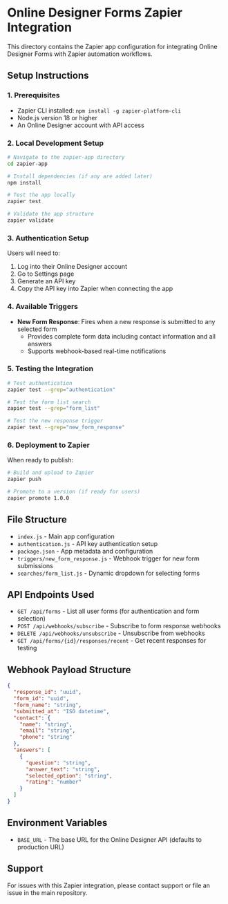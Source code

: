 # Online Designer Forms Zapier Integration

This directory contains the Zapier app configuration for integrating Online Designer Forms with Zapier automation workflows.

## Setup Instructions

### 1. Prerequisites
- Zapier CLI installed: `npm install -g zapier-platform-cli`
- Node.js version 18 or higher
- An Online Designer account with API access

### 2. Local Development Setup

```bash
# Navigate to the zapier-app directory
cd zapier-app

# Install dependencies (if any are added later)
npm install

# Test the app locally
zapier test

# Validate the app structure
zapier validate
```

### 3. Authentication Setup

Users will need to:
1. Log into their Online Designer account
2. Go to Settings page
3. Generate an API key
4. Copy the API key into Zapier when connecting the app

### 4. Available Triggers

- **New Form Response**: Fires when a new response is submitted to any selected form
  - Provides complete form data including contact information and all answers
  - Supports webhook-based real-time notifications

### 5. Testing the Integration

```bash
# Test authentication
zapier test --grep="authentication"

# Test the form list search
zapier test --grep="form_list"

# Test the new response trigger
zapier test --grep="new_form_response"
```

### 6. Deployment to Zapier

When ready to publish:

```bash
# Build and upload to Zapier
zapier push

# Promote to a version (if ready for users)
zapier promote 1.0.0
```

## File Structure

- `index.js` - Main app configuration
- `authentication.js` - API key authentication setup
- `package.json` - App metadata and configuration
- `triggers/new_form_response.js` - Webhook trigger for new form submissions
- `searches/form_list.js` - Dynamic dropdown for selecting forms

## API Endpoints Used

- `GET /api/forms` - List all user forms (for authentication and form selection)
- `POST /api/webhooks/subscribe` - Subscribe to form response webhooks
- `DELETE /api/webhooks/unsubscribe` - Unsubscribe from webhooks
- `GET /api/forms/{id}/responses/recent` - Get recent responses for testing

## Webhook Payload Structure

```json
{
  "response_id": "uuid",
  "form_id": "uuid", 
  "form_name": "string",
  "submitted_at": "ISO datetime",
  "contact": {
    "name": "string",
    "email": "string", 
    "phone": "string"
  },
  "answers": [
    {
      "question": "string",
      "answer_text": "string",
      "selected_option": "string",
      "rating": "number"
    }
  ]
}
```

## Environment Variables

- `BASE_URL` - The base URL for the Online Designer API (defaults to production URL)

## Support

For issues with this Zapier integration, please contact support or file an issue in the main repository.
